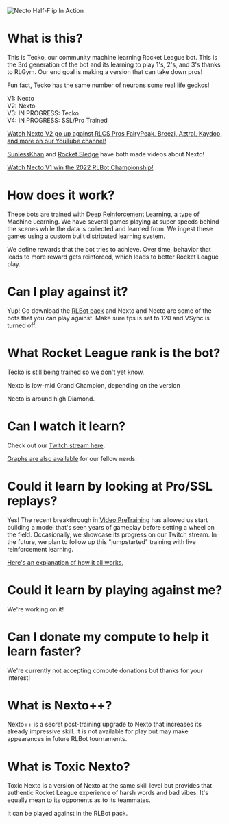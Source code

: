 
![Necto Half-Flip In Action](https://github.com/Rolv-Arild/Necto/blob/master/nectoGifs/nectoHalfFlip.gif)


# What is this?

This is Tecko, our community machine learning Rocket League bot. 
This is the 3rd generation of the bot and its learning to play 1's, 2's, and 3's thanks to RLGym.
Our end goal is making a version that can take down pros!

Fun fact, Tecko has the same number of neurons some real life geckos!

V1: Necto <br/>
V2: Nexto <br/>
V3: IN PROGRESS: Tecko <br/>
V4: IN PROGRESS: SSL/Pro Trained<br/>


[Watch Nexto V2 go up against RLCS Pros FairyPeak, Breezi, Aztral, Kaydop, and more on our YouTube channel!](https://www.youtube.com/c/RLGym/videos)

[SunlessKhan](https://www.youtube.com/watch?v=owhz5RSX0go) and [Rocket Sledge](https://www.youtube.com/watch?v=LO4h8djNB50&t=387s)
have both made videos about Nexto!

[Watch Necto V1 win the 2022 RLBot Championship!](https://youtu.be/XVIxZA6gFRI?t=13753)

# How does it work?

These bots are trained with [Deep Reinforcement Learning](https://wiki.pathmind.com/deep-reinforcement-learning), 
a type of Machine Learning. We have several games playing at super speeds behind the scenes while the data is collected and learned from.
We ingest these games using a custom built distributed learning system.

We define rewards that the bot tries to achieve. Over time, behavior that leads to more reward gets reinforced, which leads to 
better Rocket League play.

# Can I play against it? 

Yup! Go download the [RLBot pack](https://rlbot.org/) and Nexto and Necto are some of the bots that you can play against.
 Make sure fps is set to 120 and VSync is turned off.


# What Rocket League rank is the bot?

Tecko is still being trained so we don't yet know.

Nexto is low-mid Grand Champion, depending on the version

Necto is around high Diamond. 



# Can I watch it learn?

Check out our [Twitch stream here](https://www.twitch.tv/rlgym).

[Graphs are also available](https://wandb.ai/rolv-arild/rocket-learn) for our fellow nerds.


# Could it learn by looking at Pro/SSL replays?

Yes! The recent breakthrough in [Video PreTraining](https://arxiv.org/abs/2206.11795) has allowed us start building a model that's seen years of gameplay before
setting a wheel on the field. Occasionally, we showcase its progress on our Twitch stream. In the future, we plan to follow up this "jumpstarted" training with live reinforcement learning.

[Here's an explanation of how it all works.](https://www.youtube.com/watch?v=oz5yZc9ULAc)


# Could it learn by playing against me?

We're working on it! 


# Can I donate my compute to help it learn faster?

We're currently not accepting compute donations but thanks for your interest!


# What is Nexto++?

Nexto++ is a secret post-training upgrade to Nexto that increases its already impressive skill. It is not available for play but may make appearances in future RLBot tournaments.


# What is Toxic Nexto?

Toxic Nexto is a version of Nexto at the same skill level but provides that authentic Rocket League experience of harsh words and bad vibes. It's equally mean to its opponents as to its teammates.

It can be played against in the RLBot pack.



